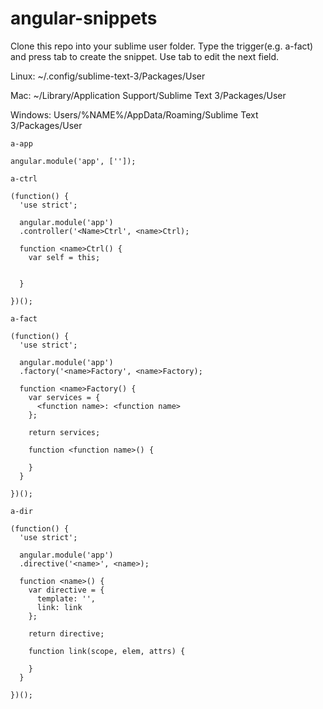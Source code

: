 # angular-snippets

Clone this repo into your sublime user folder. Type the trigger(e.g. a-fact) and press tab to create the snippet. Use tab to edit the next field.

Linux: ~/.config/sublime-text-3/Packages/User

Mac: ~/Library/Application Support/Sublime Text 3/Packages/User

Windows: Users/%NAME%/AppData/Roaming/Sublime Text 3/Packages/User

```
a-app

angular.module('app', ['']);
```

```
a-ctrl

(function() {
  'use strict';

  angular.module('app')
  .controller('<Name>Ctrl', <name>Ctrl);

  function <name>Ctrl() {
    var self = this;

    
  }

})();
```

```
a-fact

(function() {
  'use strict';

  angular.module('app')
  .factory('<name>Factory', <name>Factory);

  function <name>Factory() {
    var services = {
      <function name>: <function name>
    };

    return services;

    function <function name>() {
      
    }
  }

})();
```

```
a-dir

(function() {
  'use strict';

  angular.module('app')
  .directive('<name>', <name>);

  function <name>() {
    var directive = {
      template: '',
      link: link
    };

    return directive;

    function link(scope, elem, attrs) {
      
    }
  }

})();
```